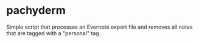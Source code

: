 pachyderm
===
Simple script that processes an Evernote export file and removes all notes that are tagged with a "personal" tag.